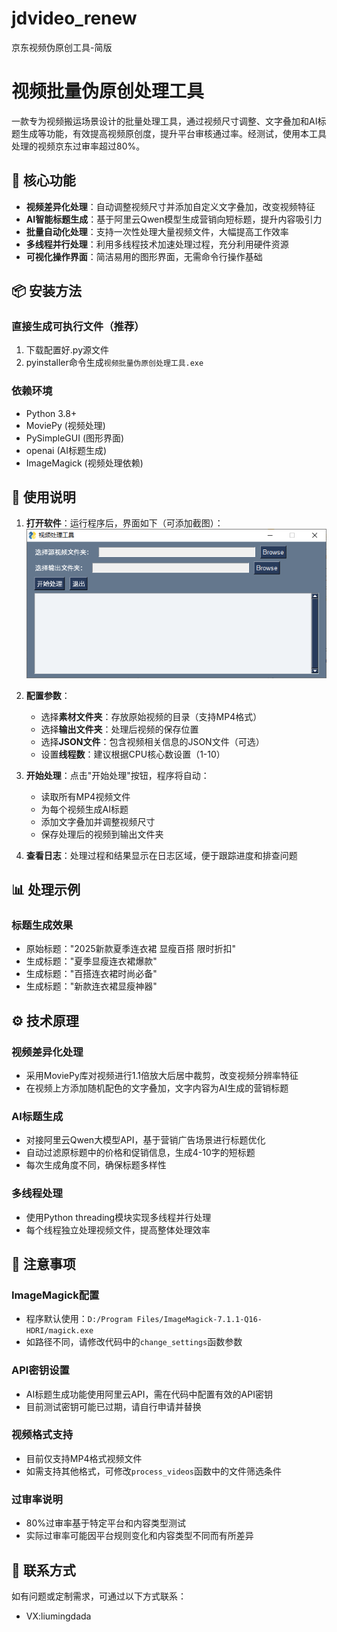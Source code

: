 # jdvideo_renew
京东视频伪原创工具-简版


# 视频批量伪原创处理工具  

一款专为视频搬运场景设计的批量处理工具，通过视频尺寸调整、文字叠加和AI标题生成等功能，有效提高视频原创度，提升平台审核通过率。经测试，使用本工具处理的视频京东过审率超过80%。  


## 🌟 核心功能  
- **视频差异化处理**：自动调整视频尺寸并添加自定义文字叠加，改变视频特征  
- **AI智能标题生成**：基于阿里云Qwen模型生成营销向短标题，提升内容吸引力  
- **批量自动化处理**：支持一次性处理大量视频文件，大幅提高工作效率  
- **多线程并行处理**：利用多线程技术加速处理过程，充分利用硬件资源  
- **可视化操作界面**：简洁易用的图形界面，无需命令行操作基础  


## 📦 安装方法  

### 直接生成可执行文件（推荐）  
1. 下载配置好.py源文件   
2. pyinstaller命令生成`视频批量伪原创处理工具.exe`  


### 依赖环境  
- Python 3.8+  
- MoviePy (视频处理)  
- PySimpleGUI (图形界面)  
- openai (AI标题生成)  
- ImageMagick (视频处理依赖)  


## 🚀 使用说明  
1. **打开软件**：运行程序后，界面如下（可添加截图）：  
   ![软件主界面](京东视频伪原创工具.jpg)  

2. **配置参数**：  
   - 选择**素材文件夹**：存放原始视频的目录（支持MP4格式）  
   - 选择**输出文件夹**：处理后视频的保存位置  
   - 选择**JSON文件**：包含视频相关信息的JSON文件（可选）  
   - 设置**线程数**：建议根据CPU核心数设置（1-10）  

3. **开始处理**：点击"开始处理"按钮，程序将自动：  
   - 读取所有MP4视频文件  
   - 为每个视频生成AI标题  
   - 添加文字叠加并调整视频尺寸  
   - 保存处理后的视频到输出文件夹  

4. **查看日志**：处理过程和结果显示在日志区域，便于跟踪进度和排查问题  


## 📊 处理示例  
### 标题生成效果  
- 原始标题："2025新款夏季连衣裙 显瘦百搭 限时折扣"  
- 生成标题："夏季显瘦连衣裙爆款"  
- 生成标题："百搭连衣裙时尚必备"  
- 生成标题："新款连衣裙显瘦神器"  


## ⚙️ 技术原理  
### 视频差异化处理  
- 采用MoviePy库对视频进行1.1倍放大后居中裁剪，改变视频分辨率特征  
- 在视频上方添加随机配色的文字叠加，文字内容为AI生成的营销标题  

### AI标题生成  
- 对接阿里云Qwen大模型API，基于营销广告场景进行标题优化  
- 自动过滤原标题中的价格和促销信息，生成4-10字的短标题  
- 每次生成角度不同，确保标题多样性  

### 多线程处理  
- 使用Python threading模块实现多线程并行处理  
- 每个线程独立处理视频文件，提高整体处理效率  


## 📝 注意事项  
### ImageMagick配置  
- 程序默认使用：`D:/Program Files/ImageMagick-7.1.1-Q16-HDRI/magick.exe`  
- 如路径不同，请修改代码中的`change_settings`函数参数  

### API密钥设置  
- AI标题生成功能使用阿里云API，需在代码中配置有效的API密钥  
- 目前测试密钥可能已过期，请自行申请并替换  

### 视频格式支持  
- 目前仅支持MP4格式视频文件  
- 如需支持其他格式，可修改`process_videos`函数中的文件筛选条件  

### 过审率说明  
- 80%过审率基于特定平台和内容类型测试  
- 实际过审率可能因平台规则变化和内容类型不同而有所差异  


## 📧 联系方式  
如有问题或定制需求，可通过以下方式联系：  
- VX:liumingdada



